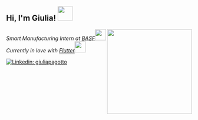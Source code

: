 <h2> Hi, I'm Giulia! <img src="https://media.giphy.com/media/mGcNjsfWAjY5AEZNw6/giphy.gif" width="40"></h2>
<img align='right' src="https://media.giphy.com/media/TEnq1cc5pEb2Sz8pwP/giphy.gif" width="230">
<p><em>Smart Manufacturing Intern at <a href="https://www.basf.com/br/pt.html">BASF</a><img src="https://media.giphy.com/media/Swa7CpzF7xTwwK6VWQ/giphy.gif" width="30"></br>Currently in love with <a href="https://flutter.dev/">Flutter</a><img src="https://media.giphy.com/media/WUlplcMpOCEmTGBtBW/giphy.gif" width="30"> 
</em></p>

[![Linkedin: giuliapagotto](https://img.shields.io/badge/-giuliapagotto-blue?style=flat-square&logo=Linkedin&logoColor=white&link=https://www.linkedin.com/in/giuliarpagotto/)](https://www.linkedin.com/in/giuliarpagotto/)

<!--
**giuliapagotto/giuliapagotto** is a ✨ _special_ ✨ repository because its `README.md` (this file) appears on your GitHub profile.

Here are some ideas to get you started:

- 🔭 I’m currently working on ...
- 🌱 I’m currently learning ...
- 👯 I’m looking to collaborate on ...
- 🤔 I’m looking for help with ...
- 💬 Ask me about ...
- 📫 How to reach me: ...
- 😄 Pronouns: ...
- ⚡ Fun fact: ...
-->
